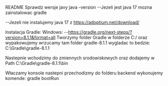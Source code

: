 README
Sprawdz wersje javy
java -version 
--Jezeli jest java 17 mozna zainstalowac gradle

--Jezeli nie instalujemy java 17 z https://adoptium.net/download/


Instalacja Gradle: 
Windows:
--https://gradle.org/next-steps/?version=8.1.1&format=all
Tworzymy folder Gradle w folderze C:/ oraz wypakowujemy wrzucamy tam folder gradle-8.1.1
wygladac to bedzie: C:\Gradle\gradle-8.1.1

Nastepnie wchodzimy do zmiennych srodowiskowych oraz dodajemy w Path C:\Gradle\gradle-8.1.1\bin

Właczamy konsole nastepni przechodizmy do folderu backend
wykonujemy komende: gradle bootRun
